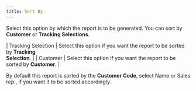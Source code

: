 ```yaml
---
title: Sort By
---
```



Select this option by which the report is to be generated. You can sort  by **Customer** or **Tracking 
 Selections**.


| Tracking Selection | Select this option if you want the report to be sorted by **Tracking <br/> Selection**. |
| Customer | Select this option if you want the report to be sorted by **Customer**. |



By default this report is sorted by the **Customer 
 Code**, select Name or Sales rep., if you want it to be sorted accordingly.
